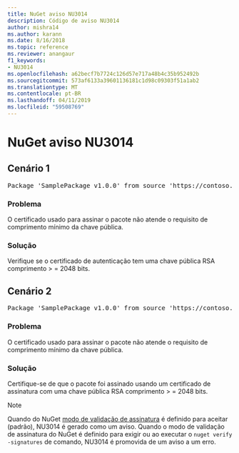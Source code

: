 ```yaml
---
title: NuGet aviso NU3014
description: Código de aviso NU3014
author: mishra14
ms.author: karann
ms.date: 8/16/2018
ms.topic: reference
ms.reviewer: anangaur
f1_keywords:
- NU3014
ms.openlocfilehash: a62becf7b7724c126d57e717a48b4c35b952492b
ms.sourcegitcommit: 573af6133a39601136181c1d98c09303f51a1ab2
ms.translationtype: MT
ms.contentlocale: pt-BR
ms.lasthandoff: 04/11/2019
ms.locfileid: "59508769"
---
```

# <a name="nuget-warning-nu3014"></a>NuGet aviso NU3014

## <a name="scenario-1"></a>Cenário 1

<pre>Package 'SamplePackage v1.0.0' from source 'https://contoso.com/index.json': The signing certificate does not meet a minimum public key length requirement.</pre>

### <a name="issue"></a>Problema

O certificado usado para assinar o pacote não atende o requisito de comprimento mínimo da chave pública.


### <a name="solution"></a>Solução

Verifique se o certificado de autenticação tem uma chave pública RSA comprimento > = 2048 bits.



## <a name="scenario-2"></a>Cenário 2

<pre>Package 'SamplePackage v1.0.0' from source 'https://contoso.com/index.json': The primary signature's certificate does not meet a minimum public key length requirement.</pre>

### <a name="issue"></a>Problema

O certificado usado para assinar o pacote não atende o requisito de comprimento mínimo da chave pública.


### <a name="solution"></a>Solução

Certifique-se de que o pacote foi assinado usando um certificado de assinatura com uma chave pública RSA comprimento > = 2048 bits.


> [!Note]
> Quando do NuGet [modo de validação de assinatura](https://docs.microsoft.com/en-us/nuget/consume-packages/installing-signed-packages#configure-package-signature-requirements) é definido para aceitar (padrão), NU3014 é gerado como um aviso. Quando o modo de validação de assinatura do NuGet é definido para exigir ou ao executar o `nuget verify -signatures` de comando, NU3014 é promovida de um aviso a um erro. 
